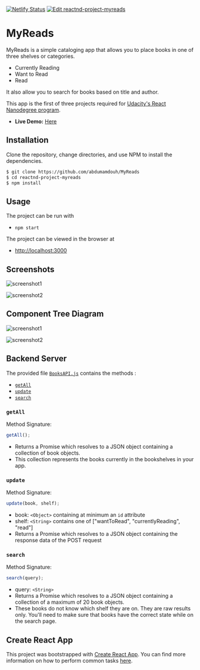 [![Netlify Status](https://api.netlify.com/api/v1/badges/ed7154ae-3298-48ca-9a2d-568f3091fc35/deploy-status)](https://cranky-williams-8edca0.netlify.app/)
[![Edit reactnd-project-myreads](https://codesandbox.io/static/img/play-codesandbox.svg)](https://codesandbox.io/s/github/abdumamdouh/MyReads)

# MyReads

MyReads is a simple cataloging app that allows you to place books in one of three shelves or categories.

- Currently Reading
- Want to Read
- Read

It also allow you to search for books based on title and author.

This app is the first of three projects required for [Udacity's React Nanodegree program](https://www.udacity.com/course/react-nanodegree--nd019).

- **Live Demo:** [Here](https://cranky-williams-8edca0.netlify.app/)

## Installation

Clone the repository, change directories, and use NPM to install the dependencies.

```bash
$ git clone https://github.com/abdumamdouh/MyReads
$ cd reactnd-project-myreads
$ npm install
```

## Usage

The project can be run with

- `npm start`

The project can be viewed in the browser at

- [http://localhost:3000](http://localhost:3000)

## Screenshots

![screenshot1](https://i.ibb.co/tZgq6KP/react-2.png)

![screenshot2](https://cdn3.bbcode0.com/uploads/2021/7/22/6635676c2e97b2f5748fc14de81ca22d-full.png)

## Component Tree Diagram

![screenshot1](https://i.ibb.co/vH0RWWn/Component-Tree.png)

![screenshot2](https://i.ibb.co/GPNnvtX/react-tree-2.png)

## Backend Server

The provided file [`BooksAPI.js`](src/BooksAPI.js) contains the methods :

- [`getAll`](#getall)
- [`update`](#update)
- [`search`](#search)

### `getAll`

Method Signature:

```js
getAll();
```

- Returns a Promise which resolves to a JSON object containing a collection of book objects.
- This collection represents the books currently in the bookshelves in your app.

### `update`

Method Signature:

```js
update(book, shelf);
```

- book: `<Object>` containing at minimum an `id` attribute
- shelf: `<String>` contains one of ["wantToRead", "currentlyReading", "read"]
- Returns a Promise which resolves to a JSON object containing the response data of the POST request

### `search`

Method Signature:

```js
search(query);
```

- query: `<String>`
- Returns a Promise which resolves to a JSON object containing a collection of a maximum of 20 book objects.
- These books do not know which shelf they are on. They are raw results only. You'll need to make sure that books have the correct state while on the search page.

## Create React App

This project was bootstrapped with [Create React App](https://github.com/facebookincubator/create-react-app). You can find more information on how to perform common tasks [here](https://github.com/facebookincubator/create-react-app/blob/master/packages/react-scripts/template/README.md).
